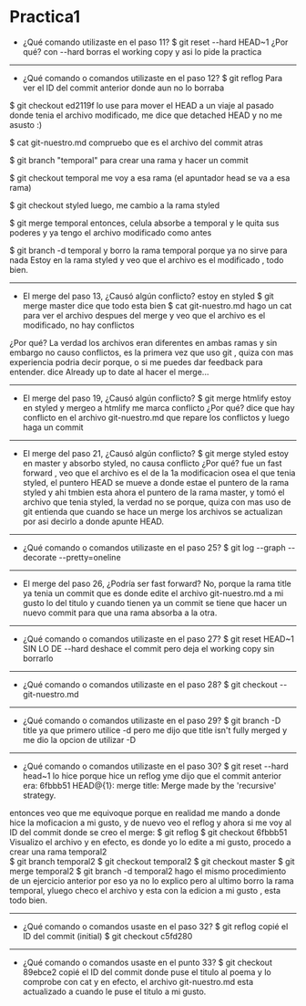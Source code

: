# Practica1

- ¿Qué comando utilizaste en el paso 11?
$ git reset --hard HEAD~1
¿Por qué?
con --hard borras el working copy y asi lo pide la practica

***************************************************************

- ¿Qué comando o comandos utilizaste en el paso 12?
$ git reflog
Para ver el ID del commit anterior donde aun no lo borraba

$ git checkout ed2119f
lo use para mover el HEAD a un viaje al pasado donde tenia el archivo modificado, me dice que detached HEAD y no me asusto :)

$ cat git-nuestro.md
compruebo que es el archivo del commit atras

$ git branch "temporal"
para crear una rama y hacer un commit 

$ git checkout temporal
me voy a esa rama (el apuntador head se va a esa rama)

$ git checkout styled
luego, me cambio a la rama styled

$ git merge temporal
entonces, celula absorbe a temporal y le quita sus poderes y ya tengo el archivo modificado como antes

$ git branch -d temporal
y borro la rama temporal porque ya no sirve para nada
Estoy en la rama styled y veo que el archivo es el modificado , todo bien.

***************************************************************

- El merge del paso 13, ¿Causó algún conflicto?
estoy en styled
$ git merge master
dice que todo esta bien
$ cat git-nuestro.md
hago un cat para ver el archivo despues del merge y veo que el archivo es el modificado, no hay conflictos

 ¿Por qué?
La verdad los archivos eran diferentes en ambas ramas y sin embargo no causo conflictos, es la primera vez que uso git , quiza con mas experiencia podria decir porque, o si me puedes dar feedback para entender. dice Already up to date al hacer el merge...

***************************************************************

- El merge del paso 19, ¿Causó algún conflicto? 
$ git merge htmlify
estoy en styled y mergeo a htmlify me marca conflicto
¿Por qué? dice que hay conflicto en el archivo git-nuestro.md que repare los conflictos y luego haga un commit

***************************************************************

- El merge del paso 21, ¿Causó algún conflicto?
$ git merge styled
estoy en master y absorbo styled, no causa conflicto
 ¿Por qué?  fue un fast forward , veo que el archivo es el de la 1a modificacion osea el que tenia styled, el puntero HEAD se mueve a donde estae el puntero de la rama styled y ahi tmbien esta ahora el puntero de la rama master, y tomó el archivo que tenia styled, la verdad no se porque, quiza con mas uso de git 
entienda que cuando se hace un merge los archivos se actualizan por asi decirlo a donde apunte HEAD.

***************************************************************

- ¿Qué comando o comandos utilizaste en el paso 25?
$ git log --graph --decorate --pretty=oneline

***************************************************************

- El merge del paso 26, ¿Podría ser fast forward? 
No, porque la rama title ya tenia un commit que es donde edite el archivo git-nuestro.md a mi gusto lo del titulo y cuando tienen ya un commit se tiene que hacer un nuevo commit para que una rama absorba a la otra.

***************************************************************
 
- ¿Qué comando o comandos utilizaste en el paso 27?
$ git reset HEAD~1
SIN LO DE --hard deshace el commit pero deja el working copy sin borrarlo

***************************************************************

- ¿Qué comando o comandos utilizaste en el paso 28?
$ git checkout -- git-nuestro.md

***************************************************************

- ¿Qué comando o comandos utilizaste en el paso 29?
$ git branch -D title
ya que primero utilice -d pero me dijo que title isn't fully merged y me dio la opcion de utilizar -D

***************************************************************

- ¿Qué comando o comandos utilizaste en el paso 30?
$ git reset --hard head~1
lo hice porque hice un reflog yme dijo que el commit anterior era:
6fbbb51 HEAD@{1}: merge title: Merge made by the 'recursive' strategy.

entonces veo que me equivoque porque en realidad me mando a donde hice la moficacion a mi gusto, y de nuevo veo el reflog y ahora si me voy al ID del commit donde se creo el merge:
$ git reflog
$ git checkout 6fbbb51
Visualizo el archivo y en efecto, es donde yo lo edite a mi gusto, procedo a crear una rama temporal2  
$ git branch temporal2
$ git checkout temporal2
$ git checkout master
$ git merge temporal2
$ git branch -d temporal2
hago el mismo procedimiento de un ejercicio anterior por eso ya no lo explico pero al ultimo borro la rama temporal, yluego checo el archivo y esta con la edicion a mi gusto , esta todo bien.

***************************************************************

- ¿Qué comando o comandos usaste en el paso 32?
$ git reflog
copié el ID del commit (initial)
$ git checkout c5fd280

***************************************************************

- ¿Qué comando o comandos usaste en el punto 33?
$ git checkout 89ebce2
copié el ID del commit donde puse el titulo al poema y lo comprobe con cat y en efecto, el archivo git-nuestro.md esta actualizado a cuando le puse el titulo a mi gusto.


